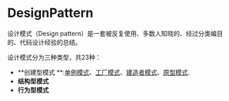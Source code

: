 # DesignPattern

设计模式（Design pattern）是一套被反复使用、多数人知晓的、经过分类编目的、代码设计经验的总结。

设计模式分为三种类型，共23种：

- **创建型模式
  **:[单例模式](../src/main/java/com/botech/designpattern/singleton/单例模式.md)、[工厂模式](../src/main/java/com/botech/designpattern/factory/工厂模式.md)、[建造者模式](../src/main/java/com/botech/designpattern/builder/建造者模式.md)、[原型模式](../src/main/java/com/botech/designpattern/prototype/原型模式.md).
- **结构型模式**
- **行为型模式**